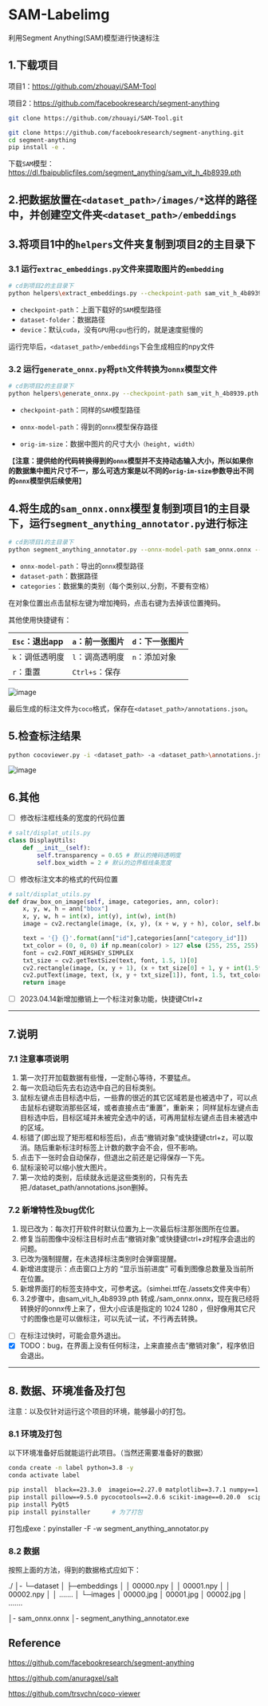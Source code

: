# SAM-Labelimg
利用Segment Anything(SAM)模型进行快速标注

## 1.下载项目

项目1：https://github.com/zhouayi/SAM-Tool

项目2：https://github.com/facebookresearch/segment-anything

```bash
git clone https://github.com/zhouayi/SAM-Tool.git

git clone https://github.com/facebookresearch/segment-anything.git
cd segment-anything
pip install -e .
```

下载`SAM`模型：https://dl.fbaipublicfiles.com/segment_anything/sam_vit_h_4b8939.pth

## 2.把数据放置在`<dataset_path>/images/*`这样的路径中，并创建空文件夹`<dataset_path>/embeddings`

## 3.将项目1中的`helpers`文件夹复制到项目2的主目录下

### 3.1 运行`extrac_embeddings.py`文件来提取图片的`embedding`

```bash
# cd到项目2的主目录下
python helpers\extract_embeddings.py --checkpoint-path sam_vit_h_4b8939.pth --dataset-folder <dataset_path> --device cpu
```

- `checkpoint-path`：上面下载好的`SAM`模型路径
- `dataset-folder`：数据路径
- `device`：默认`cuda`，没有`GPU`用`cpu`也行的，就是速度挺慢的

运行完毕后，`<dataset_path>/embeddings`下会生成相应的npy文件

### 3.2 运行`generate_onnx.py`将`pth`文件转换为`onnx`模型文件

```bash
# cd到项目2的主目录下
python helpers\generate_onnx.py --checkpoint-path sam_vit_h_4b8939.pth --onnx-model-path ./sam_onnx.onnx --orig-im-size 1080 1920
```

- `checkpoint-path`：同样的`SAM`模型路径

- `onnx-model-path`：得到的`onnx`模型保存路径

- `orig-im-size`：数据中图片的尺寸大小`（height, width）`

【**注意：提供给的代码转换得到的`onnx`模型并不支持动态输入大小，所以如果你的数据集中图片尺寸不一，那么可选方案是以不同的`orig-im-size`参数导出不同的`onnx`模型供后续使用**】

## 4.将生成的`sam_onnx.onnx`模型复制到项目1的主目录下，运行`segment_anything_annotator.py`进行标注

```bash
# cd到项目1的主目录下
python segment_anything_annotator.py --onnx-model-path sam_onnx.onnx --dataset-path <dataset_path> --categories cat,dog
```

- `onnx-model-path`：导出的`onnx`模型路径
- `dataset-path`：数据路径
- `categories`：数据集的类别（每个类别以`,`分割，不要有空格）

在对象位置出点击鼠标左键为增加掩码，点击右键为去掉该位置掩码。

其他使用快捷键有：

| `Esc`：退出app  | `a`：前一张图片 | `d`：下一张图片 |
| :-------------- | :-------------- | :-------------- |
| `k`：调低透明度 | `l`：调高透明度 | `n`：添加对象   |
| `r`：重置       | `Ctrl+s`：保存  |                 |

![image](assets/catdog.gif)

最后生成的标注文件为`coco`格式，保存在`<dataset_path>/annotations.json`。

## 5.检查标注结果
```bash
python cocoviewer.py -i <dataset_path> -a <dataset_path>\annotations.json
```
![image](assets/catdog.png)
## 6.其他

- [ ] 修改标注框线条的宽度的代码位置

```python
# salt/displat_utils.py
class DisplayUtils:
    def __init__(self):
        self.transparency = 0.65 # 默认的掩码透明度
        self.box_width = 2 # 默认的边界框线条宽度
```

- [ ] 修改标注文本的格式的代码位置

```python
# salt/displat_utils.py
def draw_box_on_image(self, image, categories, ann, color):
    x, y, w, h = ann["bbox"]
    x, y, w, h = int(x), int(y), int(w), int(h)
    image = cv2.rectangle(image, (x, y), (x + w, y + h), color, self.box_width)

    text = '{} {}'.format(ann["id"],categories[ann["category_id"]])
    txt_color = (0, 0, 0) if np.mean(color) > 127 else (255, 255, 255)
    font = cv2.FONT_HERSHEY_SIMPLEX
    txt_size = cv2.getTextSize(text, font, 1.5, 1)[0]
    cv2.rectangle(image, (x, y + 1), (x + txt_size[0] + 1, y + int(1.5*txt_size[1])), color, -1)
    cv2.putText(image, text, (x, y + txt_size[1]), font, 1.5, txt_color, thickness=5)
    return image
```
- [ ] 2023.04.14新增加撤销上一个标注对象功能，快捷键Ctrl+z

---

## 7.说明

### 7.1 注意事项说明

1. 第一次打开加载数据有些慢，一定耐心等待，不要猛点。
2. 每一次启动后先去右边选中自己的目标类别。
3. 鼠标左键点击目标选中后，一些靠的很近的其它区域若是也被选中了，可以点击鼠标右键取消那些区域，或者直接点击“重置”，重新来；
   同样鼠标左键点击目标选中后，目标区域并未被完全选中的话，可再用鼠标左键点击目未被选中的区域。
4. 标错了(即出现了矩形框和标签后)，点击“撤销对象”或快捷键ctrl+z，可以取消。随后重新标注时标签上计数的数字会不会，但不影响。
5. 点击下一张时会自动保存，但退出之前还是记得保存一下先。
6. 鼠标滚轮可以缩小放大图片。
7. 第一次给的类别，后续就永远是这些类别的，只有先去把./dataset_path/annotations.json删掉。

### 7.2 新增特性及bug优化

1. 现已改为：每次打开软件时默认位置为上一次最后标注那张图所在位置。
2. 修复当前图像中没标注目标时点击“撤销对象”或快捷键ctrl+z时程序会退出的问题。
3. 已改为强制提醒，在未选择标注类别时会弹窗提醒。
4. 新增进度提示：点击窗口上方的 “显示当前进度” 可看到图像总数量及当前所在位置。
5. 新增界面打的标签支持中文，可参考[这](https://blog.csdn.net/qq_45945548/article/details/121316099)。（simhei.ttf在./assets文件夹中有）
6. 3.2步骤中，由sam_vit_h_4b8939.pth 转成./sam_onnx.onnx，现在我已经将转换好的onnx传上来了，但大小应该是指定的 1024 1280 ，但好像用其它尺寸的图像也是可以做标注，可以先试一试，不行再去转换。

- [ ] 在标注过快时，可能会意外退出。
- [x] TODO：bug，在界面上没有任何标注，上来直接点击“撤销对象”，程序依旧会退出。

---

## 8. 数据、环境准备及打包

注意：以及仅针对运行这个项目的环境，能够最小的打包。

### 8.1 环境及打包

以下环境准备好后就能运行此项目。（当然还需要准备好的数据）

```bash
conda create -n label python=3.8 -y
conda activate label

pip install  black==23.3.0  imageio==2.27.0 matplotlib==3.7.1 numpy==1.24.2 onnxruntime==1.14.1 opencv-python==4.7.0.72
pip install pillow==9.5.0 pycocotools==2.0.6 scikit-image==0.20.0  scipy==1.9.1 tomli==2.0.1
pip install PyQt5
pip install pyinstaller      # 为了打包
```

打包成exe：pyinstaller -F -w segment_anything_annotator.py

### 8.2 数据

按照上面的方法，得到的数据格式应如下：

./
│- └─dataset
│	    ├─embeddings
│    	│     00000.npy
│    	│     00001.npy
│    	│     00002.npy
│    	│	 .......
│    	└─images
│        	 00000.jpg
│         	00001.jpg
│         	00002.jpg
│    	 	.......

│- sam_onnx.onnx
│- segment_anything_annotator.exe



## Reference
https://github.com/facebookresearch/segment-anything 

https://github.com/anuragxel/salt

https://github.com/trsvchn/coco-viewer
